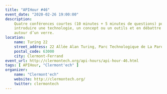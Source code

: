 ```yaml
---
title: "APIHour #46"
event_date: "2020-02-26 19:00:00"
description:
    Quatre conférences courtes (10 minutes + 5 minutes de questions) pour
    introduire une technologie, un concept ou un outils et en débattre ensuite
    autour d’un verre.
location:
    name: Turing 22
    street_address: 22 Allée Alan Turing, Parc Technologique de La Pardieu
    postal_code: 63000
    city: Clermont-Ferrand
event_url: http://clermontech.org/api-hours/api-hour-46.html
tags: [ APIHour, "Clermont'ech" ]
organizer:
    name: "Clermont'ech"
    website: http://clermontech.org/
    twitter: clermontech
---
```

